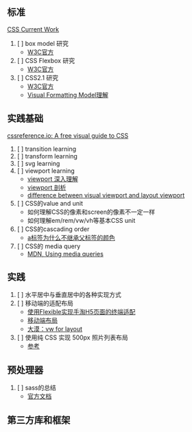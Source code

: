 
## 标准
[CSS Current Work](https://www.w3.org/Style/CSS/current-work)

  1. [ ] box model 研究
     - [W3C官方](https://www.w3.org/TR/css3-box/)
  2. [ ] CSS Flexbox 研究
     - [W3C官方](https://www.w3.org/TR/css-flexbox-1/)
  3. [ ] CSS2.1 研究
     - [W3C官方](https://www.w3.org/TR/CSS2/)
     - [Visual Formatting Model理解](https://www.cnblogs.com/fogwind/p/6020258.html)

## 实践基础
[cssreference.io: A free visual guide to CSS](https://cssreference.io/)
  1. [ ] transition learning
  2. [ ] transform learning
  3. [ ] svg learning
  4. [ ] viewport learning
     - [viewport 深入理解](http://www.cnblogs.com/2050/p/3877280.html)
     - [viewport 剖析](https://www.w3cplus.com/css/viewports.html)
     - [difference between visual viewport and layout viewport](https://stackoverflow.com/questions/6333927/difference-between-visual-viewport-and-layout-viewport)
  5. [ ] CSS的value and unit
     - 如何理解CSS的像素和screen的像素不一定一样
     - 如何理解em/rem/vw/vh等基本CSS unit
  6. [ ] CSS的cascading order
     - [a标签为什么不继承父标签的颜色](https://www.zhihu.com/question/28370313)
  8. [ ] CSS的 media query
     - [MDN, Using media queries](https://developer.mozilla.org/en-US/docs/Web/CSS/Media_Queries/Using_media_queries)

## 实践
  1. [ ] 水平居中与垂直居中的各种实现方式
  2. [ ] 移动端的适配布局
     - [使用Flexible实现手淘H5页面的终端适配](https://github.com/amfe/article/issues/17)
     - [移动端布局](http://web.jobbole.com/91853/)
     - [大漠：vw for layout](https://www.w3cplus.com/css/vw-for-layout.html)
  3. [ ] 使用纯 CSS 实现 500px 照片列表布局
     - [参考](https://zhuanlan.zhihu.com/p/21974139)
## 预处理器
  1. [ ] sass的总结
     - [官方文档](http://sass-lang.com/documentation/file.SASS_REFERENCE.html)

## 第三方库和框架
